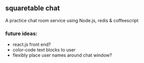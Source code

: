
## squaretable chat
A practice chat room service using Node.js, redis & coffeescript

### future ideas:
- react.js front end?
- color-code text blocks to user
- flexibly place user names around chat window?

